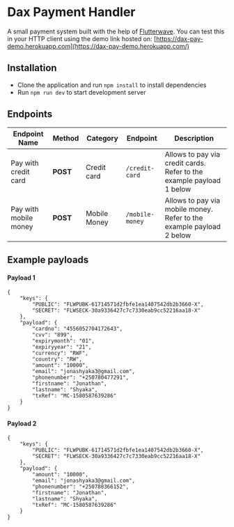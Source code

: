 # Dax Payment Handler
A small payment system built with the help of [Flutterwave](www.flutterwave.com). You can test this in your HTTP client using the demo link hosted on: [https://dax-pay-demo.herokuapp.com](https://dax-pay-demo.herokuapp.com/)

## Installation 
- Clone the application and run `npm install` to install dependencies
- Run `npm run dev` to start development server

## Endpoints
| Endpoint Name     | Method    |  Category     | Endpoint             | Description |   
|--------------------|---------- | --------------|----------------------|-------------|
| Pay with credit card     | **POST**  | Credit card   | `/credit-card`  | Allows to pay via credit cards. Refer to the example payload 1 below  |
| Pay with mobile money     | **POST**  | Mobile Money   | `/mobile-money`  | Allows to pay via mobile money. Refer to the example payload 2 below  |

## Example payloads

#### Payload 1
```
{
	"keys": {
		"PUBLIC": "FLWPUBK-61714571d2fbfe1ea1407542db2b3660-X",
		"SECRET": "FLWSECK-30a9336427c7c7330eab9cc52216aa18-X"
	},
	"payload": {
		"cardno": "4556052704172643",
		"cvv": "899",
		"expirymonth": "01",
		"expiryyear": "21",
		"currency": "RWF",
		"country": "RW",
		"amount": "10000",
		"email": "jonashyaka3@gmail.com",
		"phonenumber": "+250780477291",
		"firstname": "Jonathan",
		"lastname": "Shyaka",
		"txRef": "MC-1580587639286"
	}
}
```

#### Payload 2
```
{
	"keys": {
		"PUBLIC": "FLWPUBK-61714571d2fbfe1ea1407542db2b3660-X",
		"SECRET": "FLWSECK-30a9336427c7c7330eab9cc52216aa18-X"
	},
	"payload": {
		"amount": "10000",
		"email": "jonashyaka3@gmail.com",
		"phonenumber": "+250788366152",
		"firstname": "Jonathan",
		"lastname": "Shyaka",
		"txRef": "MC-1580587639286"
	}
}
```
